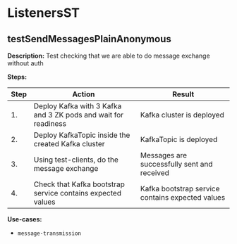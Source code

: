 # ListenersST

## testSendMessagesPlainAnonymous

**Description:** Test checking that we are able to do message exchange without auth

**Steps:**

| Step | Action | Result |
| - | - | - |
| 1.| Deploy Kafka with 3 Kafka and 3 ZK pods and wait for readiness| Kafka cluster is deployed |
| 2.| Deploy KafkaTopic inside the created Kafka cluster| KafkaTopic is deployed |
| 3.| Using test-clients, do the message exchange| Messages are successfully sent and received |
| 4.| Check that Kafka bootstrap service contains expected values| Kafka bootstrap service contains expected values |

**Use-cases:**

* `message-transmission`

